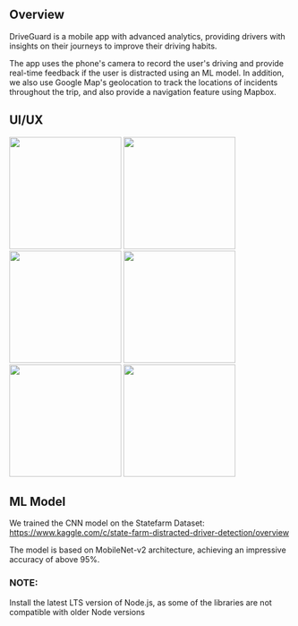 ## Overview
DriveGuard is a mobile app with advanced analytics, providing drivers with insights on their journeys to improve their driving habits.

The app uses the phone's camera to record the user's driving and provide real-time feedback if the user is distracted using an ML model. In addition, we also use Google Map's geolocation to track the locations of incidents throughout the trip, and also provide a navigation feature using Mapbox.

## UI/UX
<img src="https://github.com/Capstone-FYDP/fydp-app/assets/36520183/d23c3b8f-3d39-49c7-a4ee-7480f70b595b" width="200" />
<img src="https://github.com/Capstone-FYDP/fydp-app/assets/36520183/6f919d23-8f55-4d61-9e75-231c41033d8b" width="200" />
<img src="https://github.com/Capstone-FYDP/fydp-app/assets/36520183/8c36f88e-2e4f-4ba4-84d3-8cd440ad73d2" width="200" />
<img src="https://github.com/Capstone-FYDP/fydp-app/assets/36520183/677d8943-641d-4399-9cba-f6a825b9a361" width="200" />
<img src="https://github.com/Capstone-FYDP/fydp-app/assets/36520183/7cc9a29a-3e5b-4018-b8d4-285db2ca8f85" width="200" />
<img src="https://github.com/Capstone-FYDP/fydp-app/assets/36520183/dbc35a48-52e5-4576-bb6c-de525eec1137" width="200" />


## ML Model
We trained the CNN model on the Statefarm Dataset: https://www.kaggle.com/c/state-farm-distracted-driver-detection/overview

The model is based on MobileNet-v2 architecture, achieving an impressive accuracy of above 95%.

### NOTE: 
Install the latest LTS version of Node.js, as some of the libraries are not compatible with older Node versions

